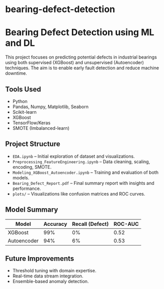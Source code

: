 # bearing-defect-detection
# Bearing Defect Detection using ML and DL

This project focuses on predicting potential defects in industrial bearings using both supervised (XGBoost) and unsupervised (Autoencoder) techniques. The aim is to enable early fault detection and reduce machine downtime.

##  Tools Used
- Python
- Pandas, Numpy, Matplotlib, Seaborn
- Scikit-learn
- XGBoost
- TensorFlow/Keras
- SMOTE (Imbalanced-learn)

##  Project Structure
- `EDA.ipynb` – Initial exploration of dataset and visualizations.
- `Preprocessing_FeatureEngineering.ipynb` – Data cleaning, scaling, encoding, SMOTE.
- `Modeling_XGBoost_Autoencoder.ipynb` – Training and evaluation of both models.
- `Bearing_Defect_Report.pdf` – Final summary report with insights and performance.
- `plots/` – Visualizations like confusion matrices and ROC curves.

##  Model Summary
| Model       | Accuracy | Recall (Defect) | ROC-AUC |
|-------------|----------|-----------------|---------|
| XGBoost     | 99%      | 0%              | 0.52    |
| Autoencoder | 94%      | 6%              | 0.53    |

##  Future Improvements
- Threshold tuning with domain expertise.
- Real-time data stream integration.
- Ensemble-based anomaly detection.



